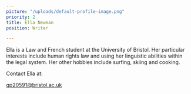 ```yaml
---
picture: "/uploads/default-profile-image.png"
priority: 2
title: Ella Newman
position: Writer

---
```

Ella is a Law and French student at the University of Bristol. Her particular interests include human rights law and using her linguistic abilities within the legal system. Her other hobbies include surfing, skiing and cooking.

Contact Ella at:

[qp20591@bristol.ac.uk](mailto:qp20591@bristol.ac.uk)